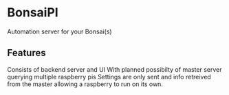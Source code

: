 # BonsaiPI
Automation server for your Bonsai(s)

## Features
Consists of backend server and UI
With planned possibilty of master server querying multiple raspberry pis
Settings are only sent and info retreived from the master allowing a raspberry to run on its own. 
